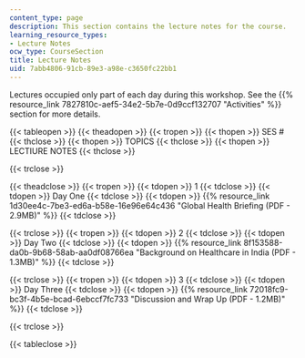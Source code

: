 ```yaml
---
content_type: page
description: This section contains the lecture notes for the course.
learning_resource_types:
- Lecture Notes
ocw_type: CourseSection
title: Lecture Notes
uid: 7abb4806-91cb-89e3-a98e-c3650fc22bb1
---
```


Lectures occupied only part of each day during this workshop. See the {{% resource_link 7827810c-aef5-34e2-5b7e-0d9ccf132707 "Activities" %}} section for more details.

{{< tableopen >}}
{{< theadopen >}}
{{< tropen >}}
{{< thopen >}}
SES #
{{< thclose >}}
{{< thopen >}}
TOPICS
{{< thclose >}}
{{< thopen >}}
LECTIURE NOTES
{{< thclose >}}

{{< trclose >}}

{{< theadclose >}}
{{< tropen >}}
{{< tdopen >}}
1
{{< tdclose >}}
{{< tdopen >}}
Day One
{{< tdclose >}}
{{< tdopen >}}
{{% resource_link 1d30ee4c-7be3-ed6a-b58e-16e96e64c436 "Global Health Briefing (PDF - 2.9MB)" %}}
{{< tdclose >}}

{{< trclose >}}
{{< tropen >}}
{{< tdopen >}}
2
{{< tdclose >}}
{{< tdopen >}}
Day Two
{{< tdclose >}}
{{< tdopen >}}
{{% resource_link 8f153588-da0b-9b68-58ab-aa0df08766ea "Background on Healthcare in India (PDF - 1.3MB)" %}}
{{< tdclose >}}

{{< trclose >}}
{{< tropen >}}
{{< tdopen >}}
3
{{< tdclose >}}
{{< tdopen >}}
Day Three
{{< tdclose >}}
{{< tdopen >}}
{{% resource_link 72018fc9-bc3f-4b5e-bcad-6ebccf7fc733 "Discussion and Wrap Up (PDF - 1.2MB)" %}}
{{< tdclose >}}

{{< trclose >}}

{{< tableclose >}}